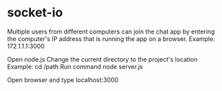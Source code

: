 # socket-io

Multiple users from different computers can join the chat app by entering the computer's IP address that is running the app on a browser.
Example: 172.1.1.1:3000

Open node.js
Change the current directory to the project's location
Example: cd /path
Run command node server.js

Open browser and type localhost:3000
